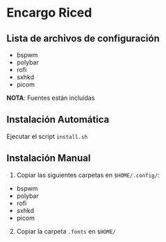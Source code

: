# Encargo Riced

## Lista de archivos de configuración
- bspwm
- polybar
- rofi 
- sxhkd
- picom

**NOTA**: Fuentes están incluidas

## Instalación Automática
Ejecutar el script `install.sh`

## Instalación Manual
1. Copiar las siguientes carpetas en `$HOME/.config/`:
  - bspwm
  - polybar
  - rofi
  - sxhkd
  - picom

2. Copiar la carpeta `.fonts` en `$HOME/` 
